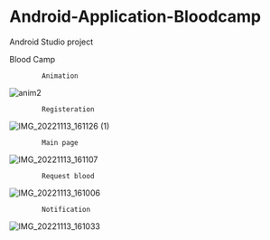 # Android-Application-Bloodcamp
Android Studio project

Blood Camp 

            Animation
![anim2](https://user-images.githubusercontent.com/91895505/201518129-07d4d0b1-1566-4356-a5a6-782bc0cb28af.jpg)



            Registeration
![IMG_20221113_161126 (1)](https://user-images.githubusercontent.com/91895505/201517964-19cad19c-b379-4fff-a9cf-179e426ca725.jpg)


            Main page
![IMG_20221113_161107](https://user-images.githubusercontent.com/91895505/201517968-aef642a3-462d-4ac1-9422-00b53d81d9a9.jpg)



            Request blood
![IMG_20221113_161006](https://user-images.githubusercontent.com/91895505/201517971-27680b1e-d6ba-406b-8cfe-7303a7367772.jpg)


            Notification
![IMG_20221113_161033](https://user-images.githubusercontent.com/91895505/201517975-ab40875a-c393-4436-9954-ba766a88f4f8.jpg)

